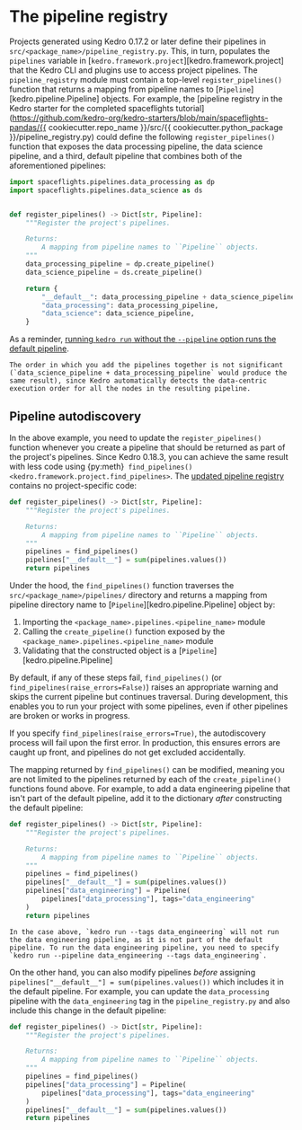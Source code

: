 # The pipeline registry

Projects generated using Kedro 0.17.2 or later define their pipelines in `src/<package_name>/pipeline_registry.py`. This, in turn, populates the `pipelines` variable in [`kedro.framework.project`][kedro.framework.project] that the Kedro CLI and plugins use to access project pipelines. The `pipeline_registry` module must contain a top-level `register_pipelines()` function that returns a mapping from pipeline names to [`Pipeline`][kedro.pipeline.Pipeline] objects. For example, the [pipeline registry in the Kedro starter for the completed spaceflights tutorial](https://github.com/kedro-org/kedro-starters/blob/main/spaceflights-pandas/{{ cookiecutter.repo_name }}/src/{{ cookiecutter.python_package }}/pipeline_registry.py) could define the following `register_pipelines()` function that exposes the data processing pipeline, the data science pipeline, and a third, default pipeline that combines both of the aforementioned pipelines:

```python
import spaceflights.pipelines.data_processing as dp
import spaceflights.pipelines.data_science as ds


def register_pipelines() -> Dict[str, Pipeline]:
    """Register the project's pipelines.

    Returns:
        A mapping from pipeline names to ``Pipeline`` objects.
    """
    data_processing_pipeline = dp.create_pipeline()
    data_science_pipeline = ds.create_pipeline()

    return {
        "__default__": data_processing_pipeline + data_science_pipeline,
        "data_processing": data_processing_pipeline,
        "data_science": data_science_pipeline,
    }
```

As a reminder, [running `kedro run` without the `--pipeline` option runs the default pipeline](./run_a_pipeline.md#run-a-pipeline-by-name).

```{note}
The order in which you add the pipelines together is not significant (`data_science_pipeline + data_processing_pipeline` would produce the same result), since Kedro automatically detects the data-centric execution order for all the nodes in the resulting pipeline.
```

## Pipeline autodiscovery

In the above example, you need to update the `register_pipelines()` function whenever you create a pipeline that should be returned as part of the project's pipelines. Since Kedro 0.18.3, you can achieve the same result with less code using {py:meth}` find_pipelines() <kedro.framework.project.find_pipelines>`. The [updated pipeline registry](https://github.com/kedro-org/kedro-starters/blob/main/spaceflights-pandas/%7B%7B%20cookiecutter.repo_name%20%7D%7D/src/%7B%7B%20cookiecutter.python_package%20%7D%7D/pipeline_registry.py) contains no project-specific code:

```python
def register_pipelines() -> Dict[str, Pipeline]:
    """Register the project's pipelines.

    Returns:
        A mapping from pipeline names to ``Pipeline`` objects.
    """
    pipelines = find_pipelines()
    pipelines["__default__"] = sum(pipelines.values())
    return pipelines
```

Under the hood, the `find_pipelines()` function traverses the `src/<package_name>/pipelines/` directory and returns a mapping from pipeline directory name to [`Pipeline`][kedro.pipeline.Pipeline] object by:

1. Importing the `<package_name>.pipelines.<pipeline_name>` module
2. Calling the `create_pipeline()` function exposed by the `<package_name>.pipelines.<pipeline_name>` module
3. Validating that the constructed object is a [`Pipeline`][kedro.pipeline.Pipeline]

By default, if any of these steps fail, `find_pipelines()` (or `find_pipelines(raise_errors=False)`) raises an appropriate warning and skips the current pipeline but continues traversal. During development, this enables you to run your project with some pipelines, even if other pipelines are broken or works in progress.

If you specify `find_pipelines(raise_errors=True)`, the autodiscovery process will fail upon the first error. In production, this ensures errors are caught up front, and pipelines do not get excluded accidentally.

The mapping returned by `find_pipelines()` can be modified, meaning you are not limited to the pipelines returned by each of the `create_pipeline()` functions found above. For example, to add a data engineering pipeline that isn't part of the default pipeline, add it to the dictionary *after* constructing the default pipeline:

```python
def register_pipelines() -> Dict[str, Pipeline]:
    """Register the project's pipelines.

    Returns:
        A mapping from pipeline names to ``Pipeline`` objects.
    """
    pipelines = find_pipelines()
    pipelines["__default__"] = sum(pipelines.values())
    pipelines["data_engineering"] = Pipeline(
        pipelines["data_processing"], tags="data_engineering"
    )
    return pipelines
```
```{note}
In the case above, `kedro run --tags data_engineering` will not run the data engineering pipeline, as it is not part of the default pipeline. To run the data engineering pipeline, you need to specify `kedro run --pipeline data_engineering --tags data_engineering`.
```
On the other hand, you can also modify pipelines *before* assigning `pipelines["__default__"] = sum(pipelines.values())` which includes it in the default pipeline. For example, you can update the `data_processing` pipeline with the `data_engineering` tag in the `pipeline_registry.py` and also include this change in the default pipeline:

```python
def register_pipelines() -> Dict[str, Pipeline]:
    """Register the project's pipelines.

    Returns:
        A mapping from pipeline names to ``Pipeline`` objects.
    """
    pipelines = find_pipelines()
    pipelines["data_processing"] = Pipeline(
        pipelines["data_processing"], tags="data_engineering"
    )
    pipelines["__default__"] = sum(pipelines.values())
    return pipelines
```
